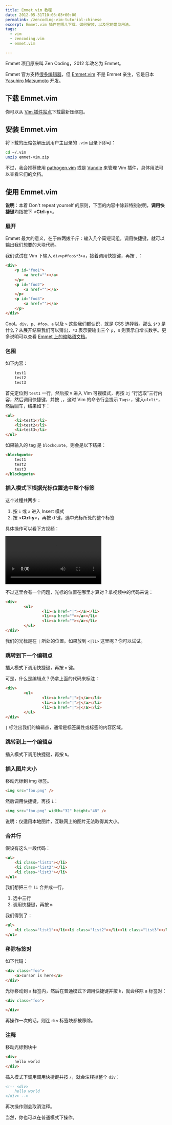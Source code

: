 ```yaml
---
title: Emmet.vim 教程
date: 2012-05-31T10:03:03+00:00
permalink: /zencoding-vim-tutorial-chinese
excerpt: Emmet.vim 插件在哪儿下载、如何安装，以及它的常见用法。
tags:
  - vim
  - zencoding.vim
  - emmet.vim

---
```


Emmet 项目原来叫 Zen Coding，2012 年改名为 Emmet。

Emmet 官方支持[很多编辑器](http://emmet.io/download/)，但 [Emmet.vim](https://github.com/mattn/emmet-vim/) 不是 Emmet 亲生，它是日本 [Yasuhiro Matsumoto](http://mattn.kaoriya.net/) 开发。

## 下载 Emmet.vim

你可以从 [Vim 插件站点](http://www.vim.org/scripts/script.php?script_id=2981)下载最新压缩包。

## 安装 Emmet.vim

将下载的压缩包解压到用户主目录的 `.vim` 目录下即可：

```bash
cd ~/.vim
unzip emmet-vim.zip
```

不过，我会推荐使用 [pathogen.vim](http://www.vim.org/scripts/script.php?script_id=2332)  或是 [Vundle](https://github.com/VundleVim/Vundle.vim) 来管理 Vim 插件，具体用法可以查看它们的文档。

## 使用 Emmet.vim

**说明**：本着 Don't repeat yourself 的原则，下面的内容中除非特别说明，**调用快捷键**均指按下 <**Ctrl-y**\>。

### 展开

Emmet 最大的意义，在于四两拨千斤：输入几个简短词组，调用快捷键，就可以输出我们想要的大块代码。

我们试试在 Vim 下输入 `div>p#foo$*3>a`，接着调用快捷键，再按 `,`：

```html
<div>
    <p id="foo1">
        <a href=""></a>
    </p>
    <p id="foo2">
        <a href=""></a>
    </p>
    <p id="foo3">
        <a href=""></a>
    </p>
</div>
```

Cool。`div`、`p`、`#foo`、`a` 以及 `>` 这些我们都认识，就是 CSS 选择器。那么 `$*3` 是什么？从展开结果我们可以猜出，`*3` 表示要输出三个 `p`，`$` 则表示自增长数字。更多说明可以查看 [Emmet 上的缩略语文档](https://docs.emmet.io/abbreviations/syntax/#abbreviations-syntax)。

### 包围

如下内容：

```html
    test1
    test2
    test3
```

首先定位到 `test1` 一行，然后按 `V` 进入 Vim 可视模式，再按 `3j` “行选取”三行内容，然后调用快捷键，并按 `,`，这时 Vim 的命令行会提示 `Tags:`，键入`ul>li*`，然后回车，结果如下：

```html
<ul>
    <li>test1</li>
    <li>test2</li>
    <li>test3</li>
</ul>
```

如果输入的 tag 是 `blockquote`，则会是以下结果：

```html
<blockquote>
    test1
    test2
    test3
</blockquote>
```

### 插入模式下根据光标位置选中整个标签

这个过程共两步：

1. 按 `i` 或 `a` 进入 Insert 模式
2. 按 <**Ctrl-y**\>，再按 d 键，选中光标所处的整个标签

具体操作可以看下方视频：

<video controls src='./balance-tag-inward.mp4'></video>

不过这里会有一个问题，光标的位置在哪里才算对？拿视频中的代码来说：

```html
<div>
        <ul>
                <li><a href="|"></a></li>
                <li><a href=""></a></li>
                <li><a href=""></a></li>
        </ul>
</div>
```
我们的光标是在 `|` 所处的位置。如果放到 `<|li>` 这里呢？你可以试试。

### 跳转到下一个编辑点

插入模式下调用快捷键，再按 `n` 键。

可是，什么是编辑点？仍拿上面的代码来标注：

```html
<div>
        <ul>
                <li><a href="|">|</a></li>
                <li><a href="|">|</a></li>
                <li><a href="|">|</a></li>
        </ul>
</div>
```
`|` 标注出我们的编辑点，通常是标签属性或标签的内容区域。

### 跳转到上一个编辑点

插入模式下调用快捷键，再按 `N`。

### 插入图片大小

移动光标到 img 标签。

```html
<img src="foo.png" />
```

然后调用快捷键，再按 `i`：

```html
<img src="foo.png" width="32" height="48" />
```

说明：仅适用本地图片，互联网上的图片无法取得其大小。

### 合并行

假设有这么一段代码：

```html
<ul>
  	<li class="list1"></li>
  	<li class="list2"></li>
  	<li class="list3"></li>
</ul>
```
我们想把三个 `li` 合并成一行。

1. 选中三行
2. 调用快捷键，再按 `m`

我们得到了：

```html
<ul>
  	<li class="list1"></li><li class="list2"></li><li class="list3"></li>
</ul>
```

### 移除标签对

如下代码：

```html
<div class="foo">
    <a>cursor is here</a>
</div>
```
光标移动到 `a` 标签内，然后在普通模式下调用快捷键并按 `k`，就会移除 a 标签对：

```html
<div class="foo">

</div>
```

再操作一次的话，则连 `div` 标签块都被移除。

### 注释

移动光标到块中

```html
<div>
    hello world
</div>
```

插入模式下调用调用快捷键并按 `/`，就会注释掉整个 `div`：

```html
<!-- <div>
    hello world
</div> -->
```

再次操作则会取消注释。

当然，你也可以在普通模式下操作。
